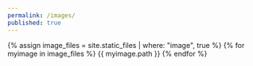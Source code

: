 ```yaml
---
permalink: /images/
published: true
---
```


{% assign image_files = site.static_files | where: "image", true %}
{% for myimage in image_files %}
  {{ myimage.path }}
{% endfor %}
